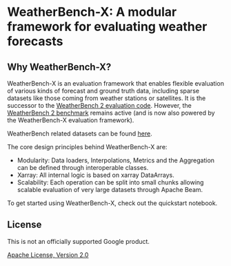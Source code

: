 # WeatherBench-X: A modular framework for evaluating weather forecasts

## Why WeatherBench-X?

WeatherBench-X is an evaluation framework that enables flexible evaluation of various kinds of forecast and ground truth data, including sparse datasets like those coming from weather stations or satellites. It is the successor to the [WeatherBench 2 evaluation code](https://github.com/google-research/weatherbench2). However, the [WeatherBench 2 benchmark](https://sites.research.google/weatherbench/) remains active (and is now also powered by the WeatherBench-X evaluation framework).

WeatherBench related datasets can be found [here](https://weatherbench2.readthedocs.io/en/latest/data-guide.html).

The core design principles behind WeatherBench-X are:
- Modularity: Data loaders, Interpolations, Metrics and the Aggregation can be defined through interoperable classes.
- Xarray: All internal logic is based on xarray DataArrays.
- Scalability: Each operation can be split into small chunks allowing scalable evaluation of very large datasets through Apache Beam.

To get started using WeatherBench-X, check out the quickstart notebook.

## License

This is not an officially supported Google product.

[Apache License, Version 2.0](https://www.apache.org/licenses/LICENSE-2.0)

